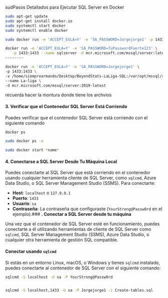 sudPasos Detallados para Ejecutar SQL Server en Docker

```bash
sudo apt-get update
sudo apt-get install docker.io
sudo systemctl start docker
sudo systemctl enable docker

```

```bash
sudo docker run -e 'ACCEPT_EULA=Y' -e 'SA_PASSWORD=Jorgejorge1' -p 1433:1433 -d mcr.microsoft.com/mssql/server:2019-latest

docker run -e 'ACCEPT_EULA=Y' -e 'SA_PASSWORD=TuPasswordFuerte123' \
   -p 1433:1433 --name sqlserver -d mcr.microsoft.com/mssql/server:latest
--------

docker run -e 'ACCEPT_EULA=Y' -e 'SA_PASSWORD=Jorgejorge1' \
-p 1433:1433 \
-v /home/siemprearmando/Desktop/BeyondStats-LaLiga-SQL:/var/opt/mssql/sql_files \
--name La-liga \
-d mcr.microsoft.com/mssql/server:2019-latest


```
recuerda hacer la montura donde tiene los archvios
#### 3. **Verificar que el Contenedor SQL Server Está Corriendo**

Puedes verificar que el contenedor SQL Server está corriendo con el siguiente comando

```bash
docker ps

sudo docker ps -a

sudo docker start *name*

```
#### 4. **Conectarse a SQL Server Desde Tu Máquina Local**

Puedes conectarte al SQL Server que está corriendo en el contenedor usando cualquier herramienta cliente de SQL Server, como `sqlcmd`, Azure Data Studio, o SQL Server Management Studio (SSMS). Para conectarte:

- **Host**: `localhost` o `127.0.0.1`
- **Puerto**: `1433`
- **Usuario**: `sa`
- **Contraseña**: La contraseña que configuraste (`YourStrong@Passw0rd` en el ejemplo).### **. Conectar a SQL Server desde tu máquina**

Una vez que el contenedor de SQL Server esté en funcionamiento, puedes conectarte a él utilizando herramientas de cliente de SQL Server como `sqlcmd`, SQL Server Management Studio (SSMS), Azure Data Studio, o cualquier otra herramienta de gestión SQL compatible.

#### **Conectar usando `sqlcmd`**

Si estás en un entorno Linux, macOS, o Windows y tienes `sqlcmd` instalado, puedes conectarte al contenedor de SQL Server con el siguiente comando:

```bash
sqlcmd -S localhost -U sa -P YourStrong@Passw0rd


sqlcmd -S localhost,1433 -U sa -P Jorgejorge1 -i Create-tables.sql

```

